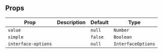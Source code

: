 ## Props

| Prop                | Description | Default | Type               |
| ------------------- | ----------- | ------- | ------------------ |
| `value`             |             | `null`  | `Number`           |
| `simple`            |             | `false` | `Boolean`          |
| `interface-options` |             | `null`  | `InterfaceOptions` |
